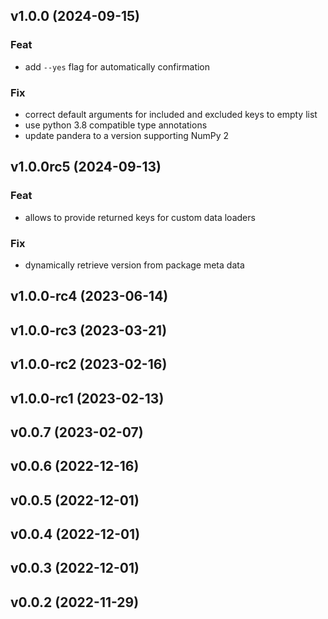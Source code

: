 ## v1.0.0 (2024-09-15)

### Feat

- add `--yes` flag for automatically confirmation

### Fix

- correct default arguments for included and excluded keys to empty list
- use python 3.8 compatible type annotations
- update pandera to a version supporting NumPy 2

## v1.0.0rc5 (2024-09-13)

### Feat

- allows to provide returned keys for custom data loaders

### Fix

- dynamically retrieve version from package meta data

## v1.0.0-rc4 (2023-06-14)

## v1.0.0-rc3 (2023-03-21)

## v1.0.0-rc2 (2023-02-16)

## v1.0.0-rc1 (2023-02-13)

## v0.0.7 (2023-02-07)

## v0.0.6 (2022-12-16)

## v0.0.5 (2022-12-01)

## v0.0.4 (2022-12-01)

## v0.0.3 (2022-12-01)

## v0.0.2 (2022-11-29)
